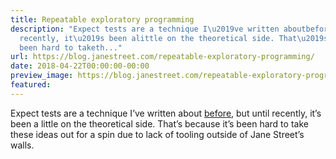 ```yaml
---
title: Repeatable exploratory programming
description: "Expect tests are a technique I\u2019ve written aboutbefore, but until
  recently, it\u2019s been alittle on the theoretical side. That\u2019s because it\u2019s
  been hard to taketh..."
url: https://blog.janestreet.com/repeatable-exploratory-programming/
date: 2018-04-22T00:00:00-00:00
preview_image: https://blog.janestreet.com/repeatable-exploratory-programming/lambdasoup.jpg
featured:
---
```


<p>Expect tests are a technique I’ve written about
<a href="/testing-with-expectations">before</a>, but until recently, it’s been a
little on the theoretical side. That’s because it’s been hard to take
these ideas out for a spin due to lack of tooling outside of Jane
Street’s walls.</p>
